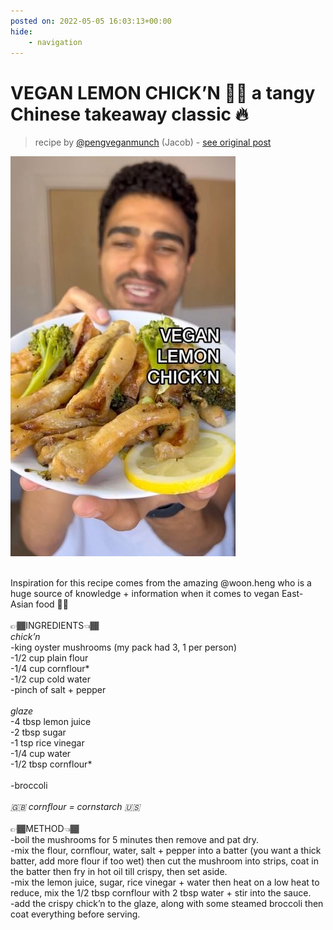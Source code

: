 ```yaml
---
posted on: 2022-05-05 16:03:13+00:00
hide:
    - navigation
---
```


# VEGAN LEMON CHICK’N 🍋🐓 a tangy Chinese takeaway classic 🔥  

> recipe by [@pengveganmunch](https://www.instagram.com/pengveganmunch/) 
(Jacob) - [see original post](https://instagram.com/p/CdLqnGSKl7h)

![](../img/pengveganmunch_05-05-2022_1605.png)

\
Inspiration for this recipe comes from the amazing @woon.heng who is a huge source of knowledge + information when it comes to vegan East-Asian food 👏🏾 \
\
👉🏾INGREDIENTS👈🏾\
*chick’n*\
-king oyster mushrooms (my pack had 3, 1 per person)\
-1/2 cup plain flour\
-1/4 cup cornflour* \
-1/2 cup cold water\
-pinch of salt + pepper\
\
*glaze*\
-4 tbsp lemon juice\
-2 tbsp sugar\
-1 tsp rice vinegar \
-1/4 cup water\
-1/2 tbsp cornflour*\
\
-broccoli \
\
*🇬🇧 cornflour = cornstarch 🇺🇸*\
\
👉🏾METHOD👈🏾\
-boil the mushrooms for 5 minutes then remove and pat dry.\
-mix the flour, cornflour, water, salt + pepper into a batter (you want a thick batter, add more flour if too wet) then cut the mushroom into strips, coat in the batter then fry in hot oil till crispy, then set aside.\
-mix the lemon juice, sugar, rice vinegar + water then heat on a low heat to reduce, mix the 1/2 tbsp cornflour with 2 tbsp water + stir into the sauce.\
-add the crispy chick’n to the glaze, along with some steamed broccoli then coat everything before serving. 